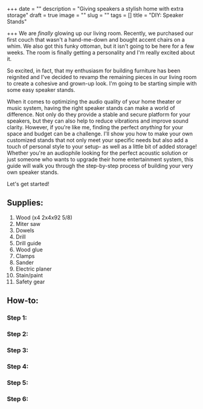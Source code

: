 +++
date = ""
description = "Giving speakers a stylish home with extra storage"
draft = true
image = ""
slug = ""
tags = []
title = "DIY: Speaker Stands"

+++
We are _finally_ glowing up our living room. Recently, we purchased our first couch that wasn't a hand-me-down and bought accent chairs on a whim. We also got this funky ottoman, but it isn't going to be here for a few weeks. The room is finally getting a personality and I'm really excited about it.

So excited, in fact, that my enthusiasm for building furniture has been reignited and I've decided to revamp the remaining pieces in our living room to create a cohesive and grown-up look. I'm going to be starting simple with some easy speaker stands.

When it comes to optimizing the audio quality of your home theater or music system, having the right speaker stands can make a world of difference. Not only do they provide a stable and secure platform for your speakers, but they can also help to reduce vibrations and improve sound clarity. However, if you're like me, finding the perfect _anything_ for your space and budget can be a challenge. I'll show you how to make your own customized stands that not only meet your specific needs but also add a touch of personal style to your setup- as well as a little bit of added storage! Whether you're an audiophile looking for the perfect acoustic solution or just someone who wants to upgrade their home entertainment system, this guide will walk you through the step-by-step process of building your very own speaker stands.

Let's get started!

## Supplies:

 1. Wood (x4 2x4x92 5/8)
 2. Miter saw
 3. Dowels
 4. Drill
 5. Drill guide
 6. Wood glue
 7. Clamps
 8. Sander
 9. Electric planer
10. Stain/paint
11. Safety gear

## How-to:

### Step 1:

### Step 2:

### Step 3:

### Step 4:

### Step 5:

### Step 6:

### 